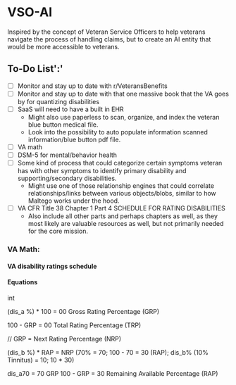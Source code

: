 # VSO-AI

Inspired by the concept of Veteran Service Officers to help veterans navigate the process of handling claims, but to create an AI entity that would be more accessible to veterans.

## To-Do List':'

- [ ] Monitor and stay up to date with r/VeteransBenefits
- [ ] Monitor and stay up to date with that one massive book that the VA goes by for quantizing disabilities
- [ ] SaaS will need to have a built in EHR
  - Might also use paperless to scan, organize, and index the veteran blue button medical file.
  - Look into the possibility to auto populate information scanned information/blue button pdf file.
- [ ] VA math
- [ ] DSM-5 for mental/behavior health
- [ ] Some kind of process that could categorize certain symptoms veteran has with other symptoms to identify primary disability and supporting/secondary disabilities.
  - Might use one of those relationship engines that could correlate relationships/links between various objects/blobs, similar to how Maltego works under the hood.
- [ ] VA CFR Title 38 Chapter 1 Part 4 SCHEDULE FOR RATING DISABILITIES
  - Also include all other parts and perhaps chapters as well, as they most likely are valuable resources as well, but not primarily needed for the core mission.



### VA Math:

#### VA disability ratings schedule

#### Equations

int

(dis_a %) * 100 = 00 Gross Rating Percentage (GRP)

100 - GRP = 00 Total Rating Percentage (TRP)


// GRP = Next Rating Percentage (NRP)


(dis_b %) * RAP = NRP     (70% = 70; 100 - 70 = 30 (RAP); dis_b% (10% Tinnitus) = 10; 10 * 30)




dis_a70 = 70 GRP
100 - GRP = 30 Remaining Available Percentage (RAP)

